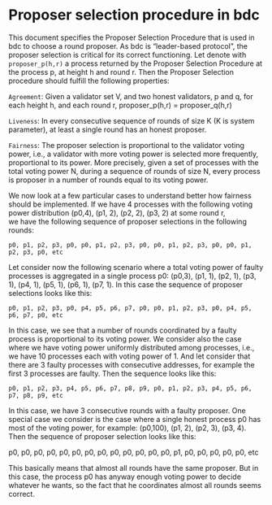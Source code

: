# Proposer selection procedure in bdc

This document specifies the Proposer Selection Procedure that is used in bdc to choose a round proposer. 
As bdc is “leader-based protocol”, the proposer selection is critical for its correct functioning.
Let denote with `proposer_p(h,r)` a process returned by the Proposer Selection Procedure at the process p, at height h
and round r. Then the Proposer Selection procedure should fulfill the following properties:

`Agreement`: Given a validator set V, and two honest validators,
p and q, for each height h, and each round r,
proposer_p(h,r) = proposer_q(h,r)

`Liveness`: In every consecutive sequence of rounds of size K (K is system parameter), at least a 
single round has an honest proposer. 

`Fairness`: The proposer selection is proportional to the validator voting power, i.e., a validator with more 
voting power is selected more frequently, proportional to its power. More precisely, given a set of processes 
with the total voting power N, during a sequence of rounds of size N, every process is proposer in a number of rounds 
equal to its voting power. 

We now look at a few particular cases to understand better how fairness should be implemented.
If we have 4 processes with the following voting power distribution (p0,4), (p1, 2), (p2, 2), (p3, 2) at some round r,  
we have the following sequence of proposer selections in the following rounds:

`p0, p1, p2, p3, p0, p0, p1, p2, p3, p0, p0, p1, p2, p3, p0, p0, p1, p2, p3, p0, etc`

Let consider now the following scenario where a total voting power of faulty processes is aggregated in a single process
p0: (p0,3), (p1, 1), (p2, 1), (p3, 1), (p4, 1), (p5, 1), (p6, 1), (p7, 1).
In this case the sequence of proposer selections looks like this:

`p0, p1, p2, p3, p0, p4, p5, p6, p7, p0, p0, p1, p2, p3, p0, p4, p5, p6, p7, p0, etc`    

In this case, we see that a number of rounds coordinated by a faulty process is proportional to its voting power.
We consider also the case where we have voting power uniformly distributed among processes, i.e., we have 10 processes 
each with voting power of 1. And let consider that there are 3 faulty processes with consecutive addresses, 
for example the first 3 processes are faulty. Then the sequence looks like this:

`p0, p1, p2, p3, p4, p5, p6, p7, p8, p9, p0, p1, p2, p3, p4, p5, p6, p7, p8, p9, etc`

In this case, we have 3 consecutive rounds with a faulty proposer. 
One special case we consider is the case where a single honest process p0 has most of the voting power, for example:
(p0,100), (p1, 2), (p2, 3), (p3, 4). Then the sequence of proposer selection looks like this:

p0, p0, p0, p0, p0, p0, p0, p0, p0, p0, p0, p0, p0, p1, p0, p0, p0, p0, p0, etc

This basically means that almost all rounds have the same proposer. But in this case, the process p0 has anyway enough 
voting power to decide whatever he wants, so the fact that he coordinates almost all rounds seems correct.

